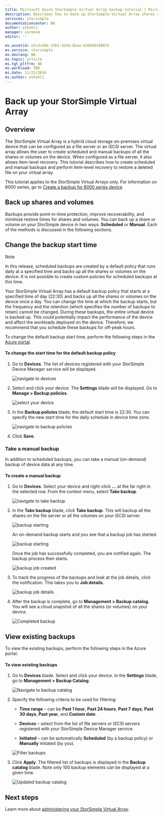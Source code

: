 ```yaml
---
title: Microsoft Azure StorSimple Virtual Array backup tutorial | Microsoft Docs
description: Describes how to back up StorSimple Virtual Array shares and volumes.
services: storsimple
documentationcenter: NA
author: alkohli
manager: carmonm
editor: ''

ms.assetid: e3cdcd9e-33b1-424d-82aa-b369d934067e
ms.service: storsimple
ms.devlang: NA
ms.topic: article
ms.tgt_pltfrm: NA
ms.workload: TBD
ms.date: 11/21/2016
ms.author: alkohli
---
```

# Back up your StorSimple Virtual Array

## Overview

The StorSimple Virtual Array is a hybrid cloud storage on-premises virtual device that can be configured as a file server or an iSCSI server. The virtual array allows the user to create scheduled and manual backups of all the shares or volumes on the device. When configured as a file server, it also allows item-level recovery. This tutorial describes how to create scheduled and manual backups and perform item-level recovery to restore a deleted file on your virtual array.

This tutorial applies to the StorSimple Virtual Arrays only. For information on 8000 series, go to [Create a backup for 8000 series device](storsimple-manage-backup-policies-u2.md)

## Back up shares and volumes

Backups provide point-in-time protection, improve recoverability, and minimize restore times for shares and volumes. You can back up a share or volume on your StorSimple device in two ways: **Scheduled** or **Manual**. Each of the methods is discussed in the following sections.

## Change the backup start time

> [!NOTE]
> In this release, scheduled backups are created by a default policy that runs daily at a specified time and backs up all the shares or volumes on the device. It is not possible to create custom policies for scheduled backups at this time.


Your StorSimple Virtual Array has a default backup policy that starts at a specified time of day (22:30) and backs up all the shares or volumes on the device once a day. You can change the time at which the backup starts, but the frequency and the retention (which specifies the number of backups to retain) cannot be changed. During these backups, the entire virtual device is backed up. This could potentially impact the performance of the device and affect the workloads deployed on the device. Therefore, we recommend that you schedule these backups for off-peak hours.

 To change the default backup start time, perform the following steps in the [Azure portal](https://portal.azure.com/).

#### To change the start time for the default backup policy

1. Go to **Devices**. The list of devices registered with your StorSimple Device Manager service will be displayed. 
   
    ![navigate to devices](./media/storsimple-virtual-array-backup/changebuschedule1.png)

2. Select and click your device. The **Settings** blade will be displayed. Go to **Manage > Backup policies**.
   
    ![select your device](./media/storsimple-virtual-array-backup/changebuschedule2.png)

3. In the **Backup policies** blade, the default start time is 22:30. You can specify the new start time for the daily schedule in device time zone.
   
    ![navigate to backup policies](./media/storsimple-virtual-array-backup/changebuschedule5.png)

4. Click **Save**.

### Take a manual backup

In addition to scheduled backups, you can take a manual (on-demand) backup of device data at any time.

#### To create a manual backup

1. Go to **Devices**. Select your device and right-click **...** at the far right in the selected row. From the context menu, select **Take backup**.
   
    ![navigate to take backup](./media/storsimple-virtual-array-backup/takebackup1m.png)

2. In the **Take backup** blade, click **Take backup**. This will backup all the shares on the file server or all the volumes on your iSCSI server. 
   
    ![backup starting](./media/storsimple-virtual-array-backup/takebackup2m.png)
   
    An on-demand backup starts and you see that a backup job has started.
   
    ![backup starting](./media/storsimple-virtual-array-backup/takebackup3m.png) 
   
    Once the job has successfully completed, you are notified again. The backup process then starts.
   
    ![backup job created](./media/storsimple-virtual-array-backup/takebackup4m.png)

3. To track the progress of the backups and look at the job details, click the notification. This takes you to  **Job details**.
   
     ![backup job details](./media/storsimple-virtual-array-backup/takebackup5m.png)

4. After the backup is complete, go to **Management > Backup catalog**. You will see a cloud snapshot of all the shares (or volumes) on your device.
   
    ![Completed backup](./media/storsimple-virtual-array-backup/takebackup19m.png) 

## View existing backups
To view the existing backups, perform the following steps in the Azure portal.

#### To view existing backups

1. Go to **Devices** blade. Select and click your device. In the **Settings** blade, go to **Management > Backup Catalog**.
   
    ![Navigate to backup catalog](./media/storsimple-virtual-array-backup/viewbackups1.png)
2. Specify the following criteria to be used for filtering:
   
    - **Time range** – can be **Past 1 hour**, **Past 24 hours**, **Past 7 days**, **Past 30 days**, **Past year**, and **Custom date**.
    
    - **Devices** – select from the list of file servers or iSCSI servers registered with your StorSimple Device Manager service.
   
    - **Initiated** – can be automatically **Scheduled** (by a backup policy) or **Manually** initiated (by you).
   
    ![Filter backups](./media/storsimple-virtual-array-backup/viewbackups2.png)

3. Click **Apply**. The filtered list of backups is displayed in the **Backup catalog** blade. Note only 100 backup elements can be displayed at a given time.
   
    ![Updated backup catalog](./media/storsimple-virtual-array-backup/viewbackups3.png)

## Next steps

Learn more about [administering your StorSimple Virtual Array](storsimple-ova-web-ui-admin.md).

